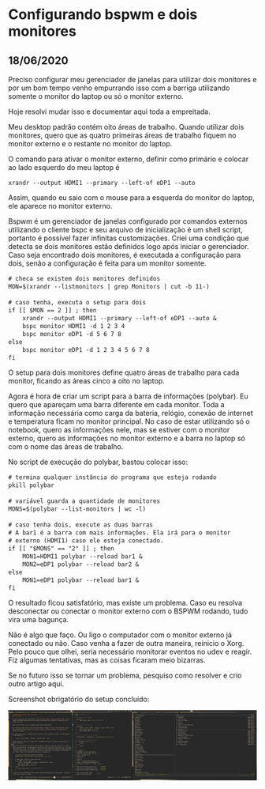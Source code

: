 # Configurando bspwm e dois monitores
## 18/06/2020

Preciso configurar meu gerenciador de janelas para utilizar dois monitores e por um bom tempo venho empurrando isso com a barriga utilizando somente o monitor do laptop ou só o monitor externo.

Hoje resolvi mudar isso e documentar aqui toda a empreitada.

Meu desktop padrão contém oito áreas de trabalho. Quando utilizar dois monitores, quero que as quatro primeiras áreas de trabalho fiquem no monitor externo e o restante no monitor do laptop.

O comando para ativar o monitor externo, definir como primário e colocar ao lado esquerdo do meu laptop é

    xrandr --output HDMI1 --primary --left-of eDP1 --auto

Assim, quando eu saio com o mouse para a esquerda do monitor do laptop, ele aparece no monitor externo.

Bspwm é um gerenciador de janelas configurado por comandos externos utilizando o cliente bspc e seu arquivo de inicialização é um shell script, portanto é possível fazer infinitas customizações. Criei uma condição que detecta se dois monitores estão definidos logo após iniciar o gerenciador. Caso seja encontrado dois monitores, é executada a configuração para dois, senão a configuração é feita para um monitor somente.

    # checa se existem dois monitores definidos
    MON=$(xrandr --listmonitors | grep Monitors | cut -b 11-)
    
    # caso tenha, executa o setup para dois
    if [[ $MON == 2 ]] ; then
        xrandr --output HDMI1 --primary --left-of eDP1 --auto &
        bspc monitor HDMI1 -d 1 2 3 4
        bspc monitor eDP1 -d 5 6 7 8
    else
        bspc monitor eDP1 -d 1 2 3 4 5 6 7 8
    fi
    
O setup para dois monitores define quatro áreas de trabalho para cada monitor, ficando as áreas cinco a oito no laptop.

Agora é hora de criar um script para a barra de informações (polybar). Eu quero que apareçam uma barra diferente em cada monitor. Toda a informação necessária como carga da bateria, relógio, conexão de internet e temperatura ficam no monitor principal. No caso de estar utilizando só o notebook, quero as informações nele, mas se estiver com o monitor externo, quero as informações no monitor externo e a barra no laptop só com o nome das áreas de trabalho.

No script de execução do polybar, bastou colocar isso:

    # termina qualquer instância do programa que esteja rodando 
    pkill polybar
     
    # variável guarda a quantidade de monitores
    MONS=$(polybar --list-monitors | wc -l)
    
    # caso tenha dois, execute as duas barras
    # A bar1 é a barra com mais informações. Ela irá para o monitor
    # externo (HDMI1) caso ele esteja conectado.
    if [[ "$MONS" == "2" ]] ; then
        MON1=HDMI1 polybar --reload bar1 &
        MON2=eDP1 polybar --reload bar2 &
    else
        MON1=eDP1 polybar --reload bar1 &
    fi

O resultado ficou satisfatório, mas existe um problema. Caso eu resolva desconectar ou conectar o monitor externo com o BSPWM rodando, tudo vira uma bagunça.

Não é algo que faço. Ou ligo o computador com o monitor externo já conectado ou não. Caso venha a fazer de outra maneira, reinicio o Xorg. Pelo pouco que olhei, seria necessário monitorar eventos no udev e reagir. Fiz algumas tentativas, mas as coisas ficaram meio bizarras.

Se no futuro isso se tornar um problema, pesquiso como resolver e crio outro artigo aqui.

Screenshot obrigatório do setup concluído:


[![](/blog/2020/0618tiny.png)](/blog/2020/0618.png)
